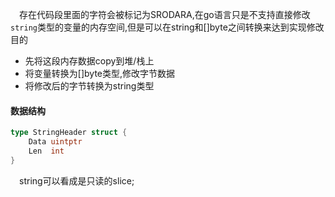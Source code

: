 
&emsp;存在代码段里面的字符会被标记为SRODARA,在go语言只是不支持直接修改`string`类型的变量的内存空间,但是可以在string和[]byte之间转换来达到实现修改目的
- 先将这段内存数据copy到堆/栈上
- 将变量转换为[]byte类型,修改字节数据
- 将修改后的字节转换为string类型



#### 数据结构
```go
type StringHeader struct {
	Data uintptr
	Len  int
}
```
&emsp;string可以看成是只读的slice;
